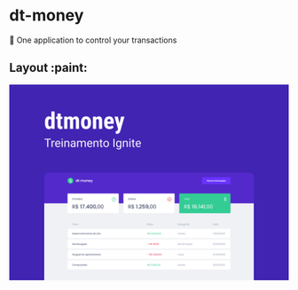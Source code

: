 # dt-money
🤑 One application to control your transactions

## Layout :paint:

<img align="center" src="./src/assets/Capa.png" alt="Project cover" />